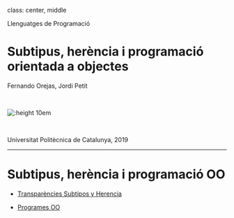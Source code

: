 
class: center, middle


Llenguatges de Programació

# Subtipus, herència i programació orientada a objectes

Fernando Orejas, Jordi Petit

<br/>

![:height 10em](img/subtipus.png)

<br/>

Universitat Politècnica de Catalunya, 2019


---

# Subtipus, herència i programació OO

- [Transparències Subtipos y Herencia](/pdf/subtipus/subtipos.pdf)

- [Programes OO](/zip/oo.zip)
